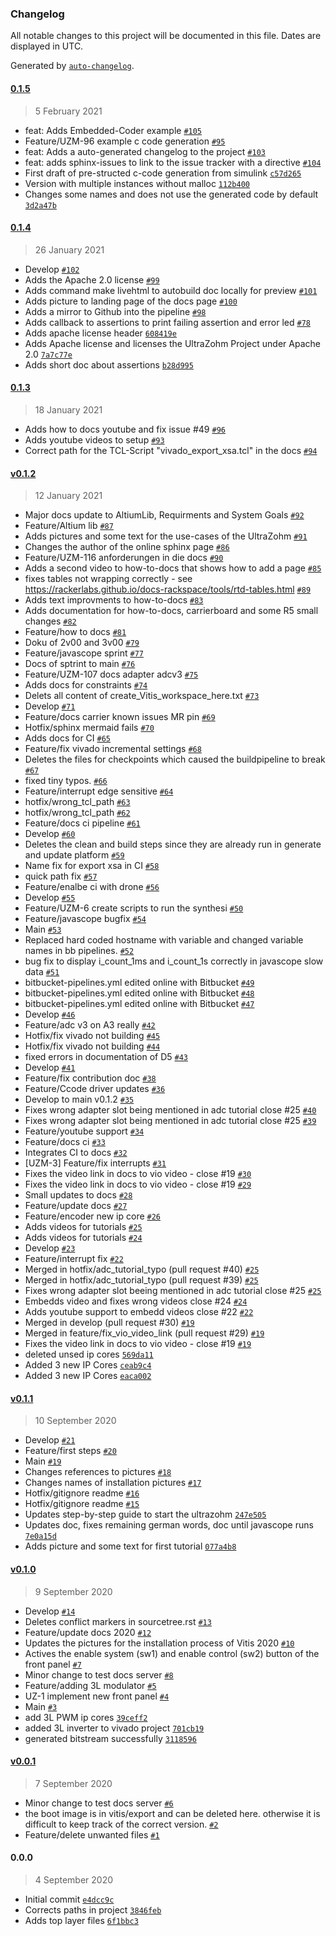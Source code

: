 ### Changelog

All notable changes to this project will be documented in this file. Dates are displayed in UTC.

Generated by [`auto-changelog`](https://github.com/CookPete/auto-changelog).

#### [0.1.5](https://bitbucket.org/ultrazohm/ultrazohm_sw/compare/0.1.5..0.1.4)

> 5 February 2021

- feat: Adds Embedded-Coder example [`#105`](https://bitbucket.org/ultrazohm/ultrazohm_sw/pull-requests/105)
- Feature/UZM-96 example c code generation [`#95`](https://bitbucket.org/ultrazohm/ultrazohm_sw/pull-requests/95)
- feat: Adds a auto-generated changelog to the project [`#103`](https://bitbucket.org/ultrazohm/ultrazohm_sw/pull-requests/103)
- feat: adds sphinx-issues to link to the issue tracker with a directive [`#104`](https://bitbucket.org/ultrazohm/ultrazohm_sw/pull-requests/104)
- First draft of pre-structed c-code generation from simulink [`c57d265`](https://bitbucket.org/ultrazohm/ultrazohm_sw/commits/c57d265197002a92744534e9cb88b8c3b0ad0b57)
- Version with multiple instances without malloc [`112b400`](https://bitbucket.org/ultrazohm/ultrazohm_sw/commits/112b400618c2743f0d85a0c836ed58b43391a27a)
- Changes some names and does not use the generated code by default [`3d2a47b`](https://bitbucket.org/ultrazohm/ultrazohm_sw/commits/3d2a47befff4ba440fe0a55ca73b735245a33138)

#### [0.1.4](https://bitbucket.org/ultrazohm/ultrazohm_sw/compare/0.1.4..0.1.3)

> 26 January 2021

- Develop [`#102`](https://bitbucket.org/ultrazohm/ultrazohm_sw/pull-requests/102)
- Adds the Apache 2.0 license [`#99`](https://bitbucket.org/ultrazohm/ultrazohm_sw/pull-requests/99)
- Adds command make livehtml to autobuild doc locally for preview [`#101`](https://bitbucket.org/ultrazohm/ultrazohm_sw/pull-requests/101)
- Adds picture to landing page of the docs page [`#100`](https://bitbucket.org/ultrazohm/ultrazohm_sw/pull-requests/100)
- Adds a mirror to Github into the pipeline [`#98`](https://bitbucket.org/ultrazohm/ultrazohm_sw/pull-requests/98)
- Adds callback to assertions to print failing assertion and error led [`#78`](https://bitbucket.org/ultrazohm/ultrazohm_sw/pull-requests/78)
- Adds apache license header [`608419e`](https://bitbucket.org/ultrazohm/ultrazohm_sw/commits/608419ea85487d52d2d8c1ef09094819d8a31926)
- Adds Apache license and licenses the UltraZohm Project under Apache 2.0 [`7a7c77e`](https://bitbucket.org/ultrazohm/ultrazohm_sw/commits/7a7c77eeae8c6d5076e6f9ef4cf16acd71f0f165)
- Adds short doc about assertions [`b28d995`](https://bitbucket.org/ultrazohm/ultrazohm_sw/commits/b28d995c8e9478903895407e905cfa32bd7a3f1a)

#### [0.1.3](https://bitbucket.org/ultrazohm/ultrazohm_sw/compare/0.1.3..v0.1.2)

> 18 January 2021

- Adds how to docs youtube and fix issue #49 [`#96`](https://bitbucket.org/ultrazohm/ultrazohm_sw/pull-requests/96)
- Adds youtube videos to setup [`#93`](https://bitbucket.org/ultrazohm/ultrazohm_sw/pull-requests/93)
- Correct path for the TCL-Script "vivado_export_xsa.tcl" in the docs [`#94`](https://bitbucket.org/ultrazohm/ultrazohm_sw/pull-requests/94)

#### [v0.1.2](https://bitbucket.org/ultrazohm/ultrazohm_sw/compare/v0.1.2..v0.1.1)

> 12 January 2021

- Major docs update to AltiumLib, Requirments and System Goals [`#92`](https://bitbucket.org/ultrazohm/ultrazohm_sw/pull-requests/92)
- Feature/Altium lib [`#87`](https://bitbucket.org/ultrazohm/ultrazohm_sw/pull-requests/87)
- Adds pictures and some text for the use-cases of the UltraZohm [`#91`](https://bitbucket.org/ultrazohm/ultrazohm_sw/pull-requests/91)
- Changes the author of the online sphinx page [`#86`](https://bitbucket.org/ultrazohm/ultrazohm_sw/pull-requests/86)
- Feature/UZM-116 anforderungen in die docs [`#90`](https://bitbucket.org/ultrazohm/ultrazohm_sw/pull-requests/90)
- Adds a second video to how-to-docs that shows how to add a page [`#85`](https://bitbucket.org/ultrazohm/ultrazohm_sw/pull-requests/85)
- fixes tables not wrapping correctly - see https://rackerlabs.github.io/docs-rackspace/tools/rtd-tables.html [`#89`](https://bitbucket.org/ultrazohm/ultrazohm_sw/pull-requests/89)
- Adds text improvments to how-to-docs [`#83`](https://bitbucket.org/ultrazohm/ultrazohm_sw/pull-requests/83)
- Adds documentation for how-to-docs, carrierboard and some R5 small changes [`#82`](https://bitbucket.org/ultrazohm/ultrazohm_sw/pull-requests/82)
- Feature/how to docs [`#81`](https://bitbucket.org/ultrazohm/ultrazohm_sw/pull-requests/81)
- Doku of 2v00 and 3v00 [`#79`](https://bitbucket.org/ultrazohm/ultrazohm_sw/pull-requests/79)
- Feature/javascope sprint [`#77`](https://bitbucket.org/ultrazohm/ultrazohm_sw/pull-requests/77)
- Docs of sptrint to main [`#76`](https://bitbucket.org/ultrazohm/ultrazohm_sw/pull-requests/76)
- Feature/UZM-107 docs adapter adcv3 [`#75`](https://bitbucket.org/ultrazohm/ultrazohm_sw/pull-requests/75)
- Adds docs for constraints [`#74`](https://bitbucket.org/ultrazohm/ultrazohm_sw/pull-requests/74)
- Delets all content of create_Vitis_workspace_here.txt [`#73`](https://bitbucket.org/ultrazohm/ultrazohm_sw/pull-requests/73)
- Develop [`#71`](https://bitbucket.org/ultrazohm/ultrazohm_sw/pull-requests/71)
- Feature/docs carrier known issues MR pin [`#69`](https://bitbucket.org/ultrazohm/ultrazohm_sw/pull-requests/69)
- Hotfix/sphinx mermaid fails [`#70`](https://bitbucket.org/ultrazohm/ultrazohm_sw/pull-requests/70)
- Adds docs for CI [`#65`](https://bitbucket.org/ultrazohm/ultrazohm_sw/pull-requests/65)
- Feature/fix vivado incremental settings [`#68`](https://bitbucket.org/ultrazohm/ultrazohm_sw/pull-requests/68)
- Deletes the files for checkpoints which caused the buildpipeline to break [`#67`](https://bitbucket.org/ultrazohm/ultrazohm_sw/pull-requests/67)
- fixed tiny typos. [`#66`](https://bitbucket.org/ultrazohm/ultrazohm_sw/pull-requests/66)
- Feature/interrupt edge sensitive [`#64`](https://bitbucket.org/ultrazohm/ultrazohm_sw/pull-requests/64)
- hotfix/wrong_tcl_path [`#63`](https://bitbucket.org/ultrazohm/ultrazohm_sw/pull-requests/63)
- hotfix/wrong_tcl_path [`#62`](https://bitbucket.org/ultrazohm/ultrazohm_sw/pull-requests/62)
- Feature/docs ci pipeline [`#61`](https://bitbucket.org/ultrazohm/ultrazohm_sw/pull-requests/61)
- Develop [`#60`](https://bitbucket.org/ultrazohm/ultrazohm_sw/pull-requests/60)
- Deletes the clean and build steps since they are already run in generate and update platform [`#59`](https://bitbucket.org/ultrazohm/ultrazohm_sw/pull-requests/59)
- Name fix for export xsa in CI [`#58`](https://bitbucket.org/ultrazohm/ultrazohm_sw/pull-requests/58)
- quick path fix [`#57`](https://bitbucket.org/ultrazohm/ultrazohm_sw/pull-requests/57)
- Feature/enalbe ci with drone [`#56`](https://bitbucket.org/ultrazohm/ultrazohm_sw/pull-requests/56)
- Develop [`#55`](https://bitbucket.org/ultrazohm/ultrazohm_sw/pull-requests/55)
- Feature/UZM-6 create scripts to run the synthesi [`#50`](https://bitbucket.org/ultrazohm/ultrazohm_sw/pull-requests/50)
- Feature/javascope bugfix [`#54`](https://bitbucket.org/ultrazohm/ultrazohm_sw/pull-requests/54)
- Main [`#53`](https://bitbucket.org/ultrazohm/ultrazohm_sw/pull-requests/53)
- Replaced hard coded hostname with variable and changed variable names in bb pipelines. [`#52`](https://bitbucket.org/ultrazohm/ultrazohm_sw/pull-requests/52)
- bug fix to display i_count_1ms and i_count_1s correctly in javascope slow data [`#51`](https://bitbucket.org/ultrazohm/ultrazohm_sw/pull-requests/51)
- bitbucket-pipelines.yml edited online with Bitbucket [`#49`](https://bitbucket.org/ultrazohm/ultrazohm_sw/pull-requests/49)
- bitbucket-pipelines.yml edited online with Bitbucket [`#48`](https://bitbucket.org/ultrazohm/ultrazohm_sw/pull-requests/48)
- bitbucket-pipelines.yml edited online with Bitbucket [`#47`](https://bitbucket.org/ultrazohm/ultrazohm_sw/pull-requests/47)
- Develop [`#46`](https://bitbucket.org/ultrazohm/ultrazohm_sw/pull-requests/46)
- Feature/adc v3 on A3 really [`#42`](https://bitbucket.org/ultrazohm/ultrazohm_sw/pull-requests/42)
- Hotfix/fix vivado not building [`#45`](https://bitbucket.org/ultrazohm/ultrazohm_sw/pull-requests/45)
- Hotfix/fix vivado not building [`#44`](https://bitbucket.org/ultrazohm/ultrazohm_sw/pull-requests/44)
- fixed errors in documentation of D5 [`#43`](https://bitbucket.org/ultrazohm/ultrazohm_sw/pull-requests/43)
- Develop [`#41`](https://bitbucket.org/ultrazohm/ultrazohm_sw/pull-requests/41)
- Feature/fix contribution doc [`#38`](https://bitbucket.org/ultrazohm/ultrazohm_sw/pull-requests/38)
- Feature/Ccode driver updates [`#36`](https://bitbucket.org/ultrazohm/ultrazohm_sw/pull-requests/36)
- Develop to main v0.1.2 [`#35`](https://bitbucket.org/ultrazohm/ultrazohm_sw/pull-requests/35)
- Fixes wrong adapter slot being mentioned in adc tutorial close #25 [`#40`](https://bitbucket.org/ultrazohm/ultrazohm_sw/pull-requests/40)
- Fixes wrong adapter slot being mentioned in adc tutorial close #25 [`#39`](https://bitbucket.org/ultrazohm/ultrazohm_sw/pull-requests/39)
- Feature/youtube support [`#34`](https://bitbucket.org/ultrazohm/ultrazohm_sw/pull-requests/34)
- Feature/docs ci [`#33`](https://bitbucket.org/ultrazohm/ultrazohm_sw/pull-requests/33)
- Integrates CI to docs [`#32`](https://bitbucket.org/ultrazohm/ultrazohm_sw/pull-requests/32)
- [UZM-3] Feature/fix interrupts [`#31`](https://bitbucket.org/ultrazohm/ultrazohm_sw/pull-requests/31)
- Fixes the video link in docs to vio video - close #19 [`#30`](https://bitbucket.org/ultrazohm/ultrazohm_sw/pull-requests/30)
- Fixes the video link in docs to vio video - close #19 [`#29`](https://bitbucket.org/ultrazohm/ultrazohm_sw/pull-requests/29)
- Small updates to docs [`#28`](https://bitbucket.org/ultrazohm/ultrazohm_sw/pull-requests/28)
- Feature/update docs [`#27`](https://bitbucket.org/ultrazohm/ultrazohm_sw/pull-requests/27)
- Feature/encoder new ip core [`#26`](https://bitbucket.org/ultrazohm/ultrazohm_sw/pull-requests/26)
- Adds videos for tutorials [`#25`](https://bitbucket.org/ultrazohm/ultrazohm_sw/pull-requests/25)
- Adds videos for tutorials [`#24`](https://bitbucket.org/ultrazohm/ultrazohm_sw/pull-requests/24)
- Develop [`#23`](https://bitbucket.org/ultrazohm/ultrazohm_sw/pull-requests/23)
- Feature/interrupt fix [`#22`](https://bitbucket.org/ultrazohm/ultrazohm_sw/pull-requests/22)
- Merged in hotfix/adc_tutorial_typo (pull request #40) [`#25`](https://bitbucket.org/ultrazohm/ultrazohm_sw/issues/25)
- Merged in hotfix/adc_tutorial_typo (pull request #39) [`#25`](https://bitbucket.org/ultrazohm/ultrazohm_sw/issues/25)
- Fixes wrong adapter slot beeing mentioned in adc tutorial close #25 [`#25`](https://bitbucket.org/ultrazohm/ultrazohm_sw/issues/25)
- Embedds video and fixes wrong videos close #24 [`#24`](https://bitbucket.org/ultrazohm/ultrazohm_sw/issues/24)
- Adds youtube support to embedd videos close #22 [`#22`](https://bitbucket.org/ultrazohm/ultrazohm_sw/issues/22)
- Merged in develop (pull request #30) [`#19`](https://bitbucket.org/ultrazohm/ultrazohm_sw/issues/19)
- Merged in feature/fix_vio_video_link (pull request #29) [`#19`](https://bitbucket.org/ultrazohm/ultrazohm_sw/issues/19)
- Fixes the video link in docs to vio video - close #19 [`#19`](https://bitbucket.org/ultrazohm/ultrazohm_sw/issues/19)
- deleted unsed ip cores [`569da11`](https://bitbucket.org/ultrazohm/ultrazohm_sw/commits/569da111f44f0e1ddcc7ef705a4a32535ea86042)
- Added 3 new IP Cores [`ceab9c4`](https://bitbucket.org/ultrazohm/ultrazohm_sw/commits/ceab9c4aa3ac654cc0b5f6968a512a3692ed9678)
- Added 3 new IP Cores [`eaca002`](https://bitbucket.org/ultrazohm/ultrazohm_sw/commits/eaca0025c510b1c2604ea62b3238ea76b08637cb)

#### [v0.1.1](https://bitbucket.org/ultrazohm/ultrazohm_sw/compare/v0.1.1..v0.1.0)

> 10 September 2020

- Develop [`#21`](https://bitbucket.org/ultrazohm/ultrazohm_sw/pull-requests/21)
- Feature/first steps [`#20`](https://bitbucket.org/ultrazohm/ultrazohm_sw/pull-requests/20)
- Main [`#19`](https://bitbucket.org/ultrazohm/ultrazohm_sw/pull-requests/19)
- Changes references to pictures [`#18`](https://bitbucket.org/ultrazohm/ultrazohm_sw/pull-requests/18)
- Changes names of installation pictures [`#17`](https://bitbucket.org/ultrazohm/ultrazohm_sw/pull-requests/17)
- Hotfix/gitignore readme [`#16`](https://bitbucket.org/ultrazohm/ultrazohm_sw/pull-requests/16)
- Hotfix/gitignore readme [`#15`](https://bitbucket.org/ultrazohm/ultrazohm_sw/pull-requests/15)
- Updates step-by-step guide to start the ultrazohm [`247e505`](https://bitbucket.org/ultrazohm/ultrazohm_sw/commits/247e5055c7a06055e094559e437ade6a1086af15)
- Updates doc, fixes remaining german words, doc until javascope runs [`7e0a15d`](https://bitbucket.org/ultrazohm/ultrazohm_sw/commits/7e0a15d779df1f25eb04c76106cd460b40d3c9a8)
- Adds picture and some text for first tutorial [`077a4b8`](https://bitbucket.org/ultrazohm/ultrazohm_sw/commits/077a4b89c5c5b63afe47e82fcf07a971bdc00ae8)

#### [v0.1.0](https://bitbucket.org/ultrazohm/ultrazohm_sw/compare/v0.1.0..v0.0.1)

> 9 September 2020

- Develop [`#14`](https://bitbucket.org/ultrazohm/ultrazohm_sw/pull-requests/14)
- Deletes conflict markers in sourcetree.rst [`#13`](https://bitbucket.org/ultrazohm/ultrazohm_sw/pull-requests/13)
- Feature/update docs 2020 [`#12`](https://bitbucket.org/ultrazohm/ultrazohm_sw/pull-requests/12)
- Updates the pictures for the installation process of Vitis 2020 [`#10`](https://bitbucket.org/ultrazohm/ultrazohm_sw/pull-requests/10)
- Actives the enable system (sw1) and enable control (sw2) button of the front panel [`#7`](https://bitbucket.org/ultrazohm/ultrazohm_sw/pull-requests/7)
- Minor change to test docs server [`#8`](https://bitbucket.org/ultrazohm/ultrazohm_sw/pull-requests/8)
- Feature/adding 3L modulator [`#5`](https://bitbucket.org/ultrazohm/ultrazohm_sw/pull-requests/5)
- UZ-1 implement new front panel [`#4`](https://bitbucket.org/ultrazohm/ultrazohm_sw/pull-requests/4)
- Main [`#3`](https://bitbucket.org/ultrazohm/ultrazohm_sw/pull-requests/3)
- add 3L PWM ip cores [`39ceff2`](https://bitbucket.org/ultrazohm/ultrazohm_sw/commits/39ceff2d0abbce30677259245346ba4f55aa8a19)
- added 3L inverter to vivado project [`701cb19`](https://bitbucket.org/ultrazohm/ultrazohm_sw/commits/701cb196d21ba7658ff06d0e21deb78ef4190f29)
- generated bitstream successfully [`3118596`](https://bitbucket.org/ultrazohm/ultrazohm_sw/commits/3118596d766a85d9177fa30f70839c3eef46ac9c)

#### [v0.0.1](https://bitbucket.org/ultrazohm/ultrazohm_sw/compare/v0.0.1..0.0.0)

> 7 September 2020

- Minor change to test docs server [`#6`](https://bitbucket.org/ultrazohm/ultrazohm_sw/pull-requests/6)
- the boot image is in vitis/export and can be deleted here. otherwise it is difficult to keep track of the correct version. [`#2`](https://bitbucket.org/ultrazohm/ultrazohm_sw/pull-requests/2)
- Feature/delete unwanted files [`#1`](https://bitbucket.org/ultrazohm/ultrazohm_sw/pull-requests/1)

#### 0.0.0

> 4 September 2020

- Initial commit [`e4dcc9c`](https://bitbucket.org/ultrazohm/ultrazohm_sw/commits/e4dcc9c69867fed72f0640ed838d462c13505b9a)
- Corrects paths in project [`3846feb`](https://bitbucket.org/ultrazohm/ultrazohm_sw/commits/3846feb27783fe1c523dcb4fd46ab6fe61a1fa29)
- Adds top layer files [`6f1bbc3`](https://bitbucket.org/ultrazohm/ultrazohm_sw/commits/6f1bbc3022ee261ca18dc8fde816d40c6874db09)
